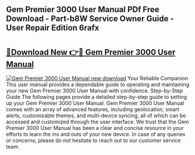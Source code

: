 ## Gem Premier 3000 User Manual PDf Free Download - Part-b8W Service Owner Guide - User Repair Edition 6rafx

# <h2><a href="http://bc22238.oget.top/?id=Gem+Premier+3000+User+Manual">🔗Download New 👉🔴 Gem Premier 3000 User Manual</a></h2>

[![Gem Premier 3000 User Manual new download](https://i.imgur.com/5g1atiW.png)](http://bc22238.oget.top/?id=Gem+Premier+3000+User+Manual)
Your Reliable Companion This user manual provides a dependable guide to operating and maintaining your new Gem Premier 3000 User Manual with confidence. Step-by-Step Guide The following pages provide a detailed step-by-step guide to setting up your Gem Premier 3000 User Manual. Gem Premier 3000 User Manual comes with an array of advanced features, including geolocation, smart alerts, customizable themes, and multi-device syncing, all of which can be accessed and customized through the user interface. We trust that the Gem Premier 3000 User Manual has been a clear and concise resource in your efforts to learn the ins and outs of your new device. In case of any queries or concerns, please do not hesitate to reach out to our customer service team.
